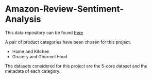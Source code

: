 # Amazon-Review-Sentiment-Analysis
This data repository can be found [here]( https://cseweb.ucsd.edu/~jmcauley/datasets/amazon/links.html )


A pair of product categories have been chosen for this project.
* Home and Kitchen
* Grocery and Gourmet Food

The datasets considered for this project are the 5-core dataset and the metadata of each category.


